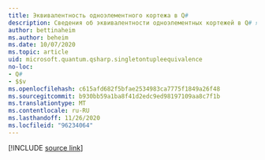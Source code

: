 ```yaml
---
title: Эквивалентность одноэлементного кортежа в Q#
description: Сведения об эквивалентности одноэлементных кортежей в Q# языке программирования.
author: bettinaheim
ms.author: beheim
ms.date: 10/07/2020
ms.topic: article
uid: microsoft.quantum.qsharp.singletontupleequivalence
no-loc:
- Q#
- $$v
ms.openlocfilehash: c615afd682f5bfae2534983ca7775f1849a26f48
ms.sourcegitcommit: b930bb59a1ba8f41d2edc9ed98197109aa8c7f1b
ms.translationtype: MT
ms.contentlocale: ru-RU
ms.lasthandoff: 11/26/2020
ms.locfileid: "96234064"
---
```

<!---
# Types in Q#
-->

[!INCLUDE [source link](~/includes/qsharp-language/Specifications/Language/4_TypeSystem/SingletonTupleEquivalence.md)]

